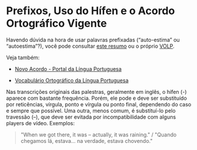 # Prefixos, Uso do Hífen e o Acordo Ortográfico Vigente

Havendo dúvida na hora de usar palavras prefixadas (“auto-estima” ou “autoestima”?), você pode consultar [este resumo](http://www.abril.com.br/reforma-ortografica/hifen.shtml) ou o próprio [VOLP](http://www.academia.org.br/abl/cgi/cgilua.exe/sys/start.htm?sid=23).

Veja também:

- [Novo Acordo - Portal da Língua Portuguesa](http://www.portaldalinguaportuguesa.org/index.php?action=novoacordo&page=mudanca)

- [Vocabulário Ortográfico da Língua Portuguesa](http://www.academia.org.br/abl/cgi/cgilua.exe/sys/start.htm?sid=19)

Nas transcrições originais das palestras, geralmente em inglês, o hífen (-) aparece com bastante frequência. Porém, ele pode e deve ser substituído por reticências, vírgula, ponto e vírgula ou ponto final, dependendo do caso e sempre que possível. Uma outra, menos comum, é substituí-lo pelo travessão (–), que deve ser evitada por incompatibilidade com alguns players de vídeo. Exemplos:

> "When we got there, it was – actually, it was raining." / "Quando chegamos lá, estava... na verdade, estava chovendo."
